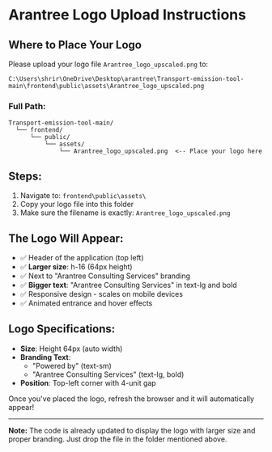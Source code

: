 # Arantree Logo Upload Instructions

## Where to Place Your Logo

Please upload your logo file `Arantree_logo_upscaled.png` to:

```
C:\Users\shrir\OneDrive\Desktop\arantree\Transport-emission-tool-main\frontend\public\assets\Arantree_logo_upscaled.png
```

### Full Path:
```
Transport-emission-tool-main/
  └── frontend/
      └── public/
          └── assets/
              └── Arantree_logo_upscaled.png  <-- Place your logo here
```

## Steps:

1. Navigate to: `frontend\public\assets\`
2. Copy your logo file into this folder
3. Make sure the filename is exactly: `Arantree_logo_upscaled.png`

## The Logo Will Appear:

- ✅ Header of the application (top left)
- ✅ **Larger size**: h-16 (64px height)
- ✅ Next to "Arantree Consulting Services" branding
- ✅ **Bigger text**: "Arantree Consulting Services" in text-lg and bold
- ✅ Responsive design - scales on mobile devices
- ✅ Animated entrance and hover effects

## Logo Specifications:

- **Size**: Height 64px (auto width)
- **Branding Text**:
  - "Powered by" (text-sm)
  - "Arantree Consulting Services" (text-lg, bold)
- **Position**: Top-left corner with 4-unit gap

Once you've placed the logo, refresh the browser and it will automatically appear!

---

**Note:** The code is already updated to display the logo with larger size and proper branding. Just drop the file in the folder mentioned above.
